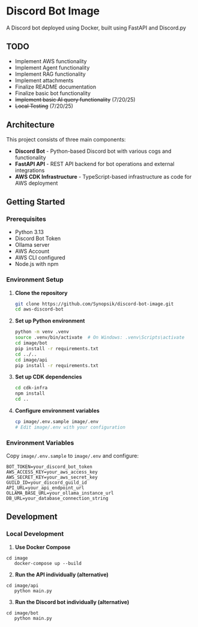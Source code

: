 # Discord Bot Image

A Discord bot deployed using Docker, built using FastAPI and Discord.py 

## TODO
- Implement AWS functionality
- Implement Agent functionality
- Implement RAG functionality
- Implement attachments
- Finalize README documentation
- Finalize basic bot functionality
- ~~Implement basic AI query functionality~~ (7/20/25)
- ~~Local Testing~~ (7/20/25)

## Architecture

This project consists of three main components:

- **Discord Bot** - Python-based Discord bot with various cogs and functionality
- **FastAPI API** - REST API backend for bot operations and external integrations
- **AWS CDK Infrastructure** - TypeScript-based infrastructure as code for AWS deployment

## Getting Started

### Prerequisites
- Python 3.13
- Discord Bot Token
- Ollama server
- AWS Account
- AWS CLI configured
- Node.js with npm

### Environment Setup

1. **Clone the repository**
   ```bash
   git clone https://github.com/Synopsik/discord-bot-image.git
   cd aws-discord-bot
   ```

2. **Set up Python environment**
   ```bash
   python -m venv .venv
   source .venv/bin/activate  # On Windows: .venv\Scripts\activate
   cd image/bot
   pip install -r requirements.txt
   cd ../..
   cd image/api
   pip install -r requirements.txt
   ```

3. **Set up CDK dependencies**
   ```bash
   cd cdk-infra
   npm install
   cd ..
   ```

4. **Configure environment variables**
   ```bash
   cp image/.env.sample image/.env
   # Edit image/.env with your configuration
   ```

### Environment Variables

Copy `image/.env.sample` to `image/.env` and configure:

```env
BOT_TOKEN=your_discord_bot_token
AWS_ACCESS_KEY=your_aws_access_key
AWS_SECRET_KEY=your_aws_secret_key
GUILD_ID=your_discord_guild_id
API_URL=your_api_endpoint_url
OLLAMA_BASE_URL=your_ollama_instance_url
DB_URL=your_database_connection_string
```


## Development

### Local Development

1. **Use Docker Compose**
```shell script
cd image
   docker-compose up --build
```

2. **Run the API individually (alternative)**
```shell script
cd image/api
   python main.py
```

3. **Run the Discord bot individually (alternative)**
```shell script
cd image/bot
   python main.py
```

